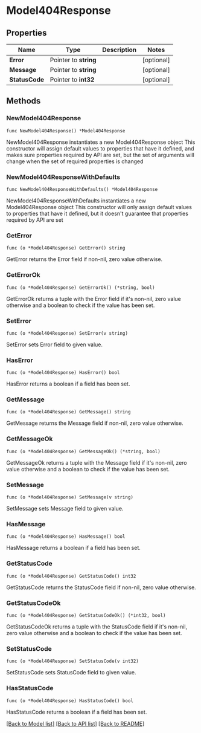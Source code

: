 # Model404Response

## Properties

Name | Type | Description | Notes
------------ | ------------- | ------------- | -------------
**Error** | Pointer to **string** |  | [optional] 
**Message** | Pointer to **string** |  | [optional] 
**StatusCode** | Pointer to **int32** |  | [optional] 

## Methods

### NewModel404Response

`func NewModel404Response() *Model404Response`

NewModel404Response instantiates a new Model404Response object
This constructor will assign default values to properties that have it defined,
and makes sure properties required by API are set, but the set of arguments
will change when the set of required properties is changed

### NewModel404ResponseWithDefaults

`func NewModel404ResponseWithDefaults() *Model404Response`

NewModel404ResponseWithDefaults instantiates a new Model404Response object
This constructor will only assign default values to properties that have it defined,
but it doesn't guarantee that properties required by API are set

### GetError

`func (o *Model404Response) GetError() string`

GetError returns the Error field if non-nil, zero value otherwise.

### GetErrorOk

`func (o *Model404Response) GetErrorOk() (*string, bool)`

GetErrorOk returns a tuple with the Error field if it's non-nil, zero value otherwise
and a boolean to check if the value has been set.

### SetError

`func (o *Model404Response) SetError(v string)`

SetError sets Error field to given value.

### HasError

`func (o *Model404Response) HasError() bool`

HasError returns a boolean if a field has been set.

### GetMessage

`func (o *Model404Response) GetMessage() string`

GetMessage returns the Message field if non-nil, zero value otherwise.

### GetMessageOk

`func (o *Model404Response) GetMessageOk() (*string, bool)`

GetMessageOk returns a tuple with the Message field if it's non-nil, zero value otherwise
and a boolean to check if the value has been set.

### SetMessage

`func (o *Model404Response) SetMessage(v string)`

SetMessage sets Message field to given value.

### HasMessage

`func (o *Model404Response) HasMessage() bool`

HasMessage returns a boolean if a field has been set.

### GetStatusCode

`func (o *Model404Response) GetStatusCode() int32`

GetStatusCode returns the StatusCode field if non-nil, zero value otherwise.

### GetStatusCodeOk

`func (o *Model404Response) GetStatusCodeOk() (*int32, bool)`

GetStatusCodeOk returns a tuple with the StatusCode field if it's non-nil, zero value otherwise
and a boolean to check if the value has been set.

### SetStatusCode

`func (o *Model404Response) SetStatusCode(v int32)`

SetStatusCode sets StatusCode field to given value.

### HasStatusCode

`func (o *Model404Response) HasStatusCode() bool`

HasStatusCode returns a boolean if a field has been set.


[[Back to Model list]](../README.md#documentation-for-models) [[Back to API list]](../README.md#documentation-for-api-endpoints) [[Back to README]](../README.md)



